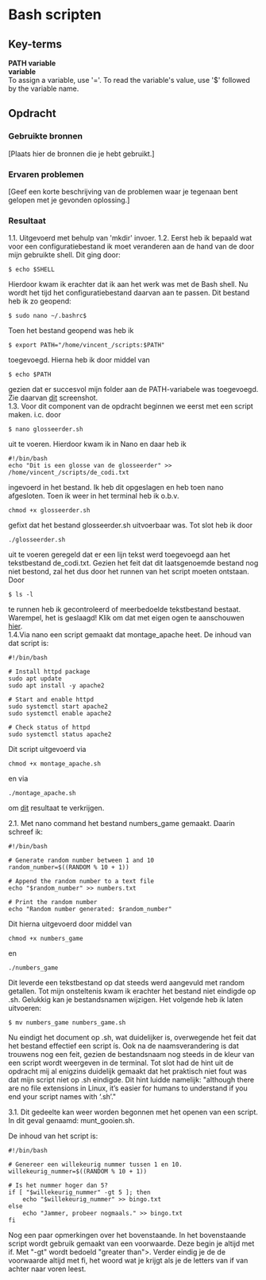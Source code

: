 # Bash scripten


## Key-terms
**PATH variable**  
**variable**  
To assign a variable, use '='. To read the variable's value, use '$' followed by the variable name.

## Opdracht
### Gebruikte bronnen
[Plaats hier de bronnen die je hebt gebruikt.]

### Ervaren problemen
[Geef een korte beschrijving van de problemen waar je tegenaan bent gelopen met je gevonden oplossing.]

### Resultaat
1.1. Uitgevoerd met behulp van 'mkdir' invoer. 
1.2. Eerst heb ik bepaald wat voor een configuratiebestand ik moet veranderen aan de hand van de door mijn gebruikte shell. Dit ging door:
```
$ echo $SHELL
````
Hierdoor kwam ik erachter dat ik aan het werk was met de Bash shell. Nu wordt het tijd het configuratiebestand daarvan aan te passen. Dit bestand heb ik zo geopend:
```
$ sudo nano ~/.bashrc$
````
Toen het bestand geopend was heb ik 
```
$ export PATH="/home/vincent_/scripts:$PATH"
````
toegevoegd. 
Hierna heb ik door middel van 
```
$ echo $PATH
```
gezien dat er succesvol mijn folder aan de PATH-variabele was toegevoegd. Zie daarvan [dit](./01_02_Snip.PNG) screenshot.  
1.3. Voor dit component van de opdracht beginnen we eerst met een script maken. i.c. door 
````
$ nano glosseerder.sh
````
uit te voeren. Hierdoor kwam ik in Nano en daar heb ik 
````
#!/bin/bash
echo "Dit is een glosse van de glosseerder" >> /home/vincent_/scripts/de_codi.txt
````
ingevoerd in het bestand. Ik heb dit opgeslagen en heb toen nano afgesloten. Toen ik weer in het terminal heb ik o.b.v. 
````
chmod +x glosseerder.sh
````
gefixt dat het bestand glosseerder.sh uitvoerbaar was. Tot slot heb ik door 
```
./glosseerder.sh
````
uit te voeren geregeld dat er een lijn tekst werd toegevoegd aan het tekstbestand de_codi.txt. Gezien het feit dat dit laatsgenoemde bestand nog niet bestond, zal het dus door het runnen van het script moeten ontstaan. Door 
```
$ ls -l
````
te runnen heb ik gecontroleerd of meerbedoelde tekstbestand bestaat. Warempel, het is geslaagd! Klik om dat met eigen ogen te aanschouwen [hier](./01_03_Snip.PNG).  
1.4.Via nano een script gemaakt dat montage_apache heet. De inhoud van dat script is:
````
#!/bin/bash

# Install httpd package
sudo apt update
sudo apt install -y apache2

# Start and enable httpd
sudo systemctl start apache2
sudo systemctl enable apache2

# Check status of httpd
sudo systemctl status apache2

````
Dit script uitgevoerd via
```
chmod +x montage_apache.sh
````
en via 
```
./montage_apache.sh
````
om [dit](./01_04_snip.PNG) resultaat te verkrijgen. 

2.1. Met nano command het bestand numbers_game gemaakt. Daarin schreef ik:
```
#!/bin/bash

# Generate random number between 1 and 10
random_number=$((RANDOM % 10 + 1))

# Append the random number to a text file
echo "$random_number" >> numbers.txt

# Print the random number
echo "Random number generated: $random_number"
```
Dit hierna uitgevoerd door middel van 

```
chmod +x numbers_game
```
en 
```
./numbers_game
```
Dit leverde een tekstbestand op dat steeds werd aangevuld met random getallen. Tot mijn onsteltenis kwam ik erachter het bestand niet eindigde op .sh. Gelukkig kan je bestandsnamen wijzigen. Het volgende heb ik laten uitvoeren:

```
$ mv numbers_game numbers_game.sh
```
Nu eindigt het document op .sh, wat duidelijker is, overwegende het feit dat het bestand effectief een script ís. Ook na de naamsverandering is dat trouwens nog een feit, gezien de bestandsnaam nog steeds in de kleur van een script wordt weergeven in de terminal. Tot slot had de hint uit de opdracht mij al enigzins duidelijk gemaakt dat het praktisch niet fout was dat mijn script niet op .sh eindigde. Dit hint luidde namelijk: "although there are no file extensions in Linux, it’s easier for humans to understand if you end your script names with ‘.sh’."

3.1. Dit gedeelte kan weer worden begonnen met het openen van een script. In dit geval genaamd: munt_gooien.sh. 

De inhoud van het script is: 
```
#!/bin/bash

# Genereer een willekeurig nummer tussen 1 en 10.
willekeurig_nummer=$((RANDOM % 10 + 1))

# Is het nummer hoger dan 5?
if [ "$willekeurig_nummer" -gt 5 ]; then
    echo "$willekeurig_nummer" >> bingo.txt
else
    echo "Jammer, probeer nogmaals." >> bingo.txt
fi
````

Nog een paar opmerkingen over het bovenstaande.  In het bovenstaande script wordt gebruik gemaakt van een voorwaarde. Deze begin je altijd met if. Met "-gt" wordt bedoeld "greater than">. Verder eindig je de de voorwaarde altijd met fi, het woord wat je krijgt als je de letters van if van achter naar voren leest. 




